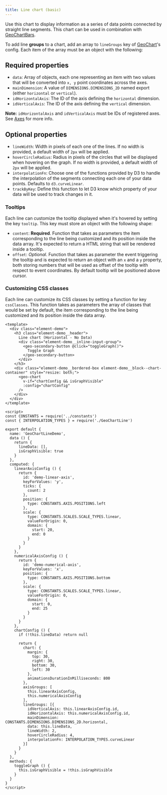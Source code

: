 ```yaml
---
title: Line chart (basic)
---
```


Use this chart to display information as a series of data points connected by
straight line segments. This chart can be used in combination with
[GeoChartBars](./#/Elements/Charts?id=geochartbars).

To add line **groups** to a chart, add an array to `lineGroups` key of
[GeoChart](./#/Elements/Charts?id=introduction)'s config. Each item of the array
must be an object with the following:

## Required properties

- `data`: Array of objects, each one representing an item with two values that
will be converted into `x, y` point coordinates across the axes.
- `mainDimension`: A value of `DIMENSIONS.DIMENSIONS_2D` named export (either
`horizontal` or `vertical`).
- `idHorizontalAxis`: The ID of the axis defining the `horizontal` dimension.
- `idVerticalAxis`: The ID of the axis defining the `vertical` dimension.

**Note:** `idHorizontalAxis` and `idVerticalAxis` must be IDs of registered axes.
See [Axes](./#/Elements/Charts?id=axes) for more info.

## Optional properties


- `lineWidth`: Width in pixels of each one of the lines. If no width is provided,
a default width of `2px` will be applied.
- `hoverCircleRadius`: Radius in pixels of the circles that will be displayed
when hovering on the graph. If no width is provided, a default width of `2px`
will be applied.
- `interpolationFn`: Choose one of the functions provided by D3 to handle the
interpolation of the segments connecting each one of your data points. Defaults
to `d3.curveLinear`.
- `trackByKey`: Define this function to let D3 know which property of your data
will be used to track changes in it.

### Tooltips

Each line can customize the tooltip displayed when it's hovered by setting the
key `tooltip`. This key must store an object with the following shape:

- `content`: **Required**. Function that takes as parameters the item
corresponding to the line being customized and its position inside the data array.
It's expected to return a HTML string that will be rendered inside a tooltip.
- `offset`: *Optional*. Function that takes as parameter the event triggering the
tooltip and is expected to return an object with an `x` and a `y` property, both
storing numbers that will be used as offset of the tooltip with respect to event
coordinates. By default tooltip will be positioned above cursor.

### Customizing CSS classes

Each line can customize its CSS classes by setting a function for key `cssClasses`.
This function takes as parameters the array of classes that would be set by
default, the item corresponding to the line being customized and its position
inside the data array.

```vue live
<template>
  <div class="element-demo">
    <h3 class="element-demo__header">
      Line chart (Horizontal - No Data)
      <div class="element-demo__inline-input-group">
        <geo-secondary-button @click="toggleGraph()">
          Toggle Graph
        </geo-secondary-button>
      </div>
    </h3>
    <div class="element-demo__bordered-box element-demo__block--chart-container" style="resize: both;">
      <geo-chart
        v-if="chartConfig && isGraphVisible"
        :config="chartConfig"
      />
    </div>
  </div>
</template>

<script>
const CONSTANTS = require('../constants')
const { INTERPOLATION_TYPES } = require('./GeoChartLine')

export default {
  name: 'GeoChartLineDemo',
  data () {
    return {
      lineData: [],
      isGraphVisible: true
    }
  },
  computed: {
    linearAxisConfig () {
      return {
        id: 'demo-linear-axis',
        keyForValues: 'y',
        ticks: {
          count: 2
        },
        position: {
          type: CONSTANTS.AXIS.POSITIONS.left
        },
        scale: {
          type: CONSTANTS.SCALES.SCALE_TYPES.linear,
          valueForOrigin: 0,
          domain: {
            start: 20,
            end: 0
          }
        }
      }
    },
    numericalAxisConfig () {
      return {
        id: 'demo-numerical-axis',
        keyForValues: 'x',
        position: {
          type: CONSTANTS.AXIS.POSITIONS.bottom
        },
        scale: {
          type: CONSTANTS.SCALES.SCALE_TYPES.linear,
          valueForOrigin: 0,
          domain: {
            start: 0,
            end: 25
          }
        }
      }
    },
    chartConfig () {
      if (!this.lineData) return null

      return {
        chart: {
          margin: {
            top: 30,
            right: 30,
            bottom: 30,
            left: 30
          },
          animationsDurationInMilliseconds: 800
        },
        axisGroups: [
          this.linearAxisConfig,
          this.numericalAxisConfig
        ],
        lineGroups: [{
          idVerticalAxis: this.linearAxisConfig.id,
          idHorizontalAxis: this.numericalAxisConfig.id,
          mainDimension: CONSTANTS.DIMENSIONS.DIMENSIONS_2D.horizontal,
          data: this.lineData,
          lineWidth: 2,
          hoverCircleRadius: 4,
          interpolationFn: INTERPOLATION_TYPES.curveLinear
        }]
      }
    }
  },
  methods: {
    toggleGraph () {
      this.isGraphVisible = !this.isGraphVisible
    }
  }
}
</script>
```

